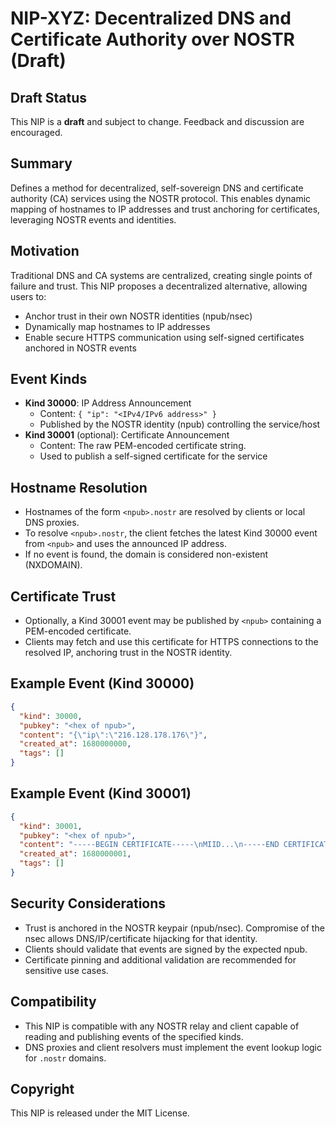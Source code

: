 # NIP-XYZ: Decentralized DNS and Certificate Authority over NOSTR (Draft)

## Draft Status
This NIP is a **draft** and subject to change. Feedback and discussion are encouraged.

## Summary
Defines a method for decentralized, self-sovereign DNS and certificate authority (CA) services using the NOSTR protocol. This enables dynamic mapping of hostnames to IP addresses and trust anchoring for certificates, leveraging NOSTR events and identities.

## Motivation
Traditional DNS and CA systems are centralized, creating single points of failure and trust. This NIP proposes a decentralized alternative, allowing users to:
- Anchor trust in their own NOSTR identities (npub/nsec)
- Dynamically map hostnames to IP addresses
- Enable secure HTTPS communication using self-signed certificates anchored in NOSTR events

## Event Kinds
- **Kind 30000**: IP Address Announcement
  - Content: `{ "ip": "<IPv4/IPv6 address>" }`
  - Published by the NOSTR identity (npub) controlling the service/host
- **Kind 30001** (optional): Certificate Announcement
  - Content: The raw PEM-encoded certificate string.
  - Used to publish a self-signed certificate for the service

## Hostname Resolution
- Hostnames of the form `<npub>.nostr` are resolved by clients or local DNS proxies.
- To resolve `<npub>.nostr`, the client fetches the latest Kind 30000 event from `<npub>` and uses the announced IP address.
- If no event is found, the domain is considered non-existent (NXDOMAIN).

## Certificate Trust
- Optionally, a Kind 30001 event may be published by `<npub>` containing a PEM-encoded certificate.
- Clients may fetch and use this certificate for HTTPS connections to the resolved IP, anchoring trust in the NOSTR identity.

## Example Event (Kind 30000)
```json
{
  "kind": 30000,
  "pubkey": "<hex of npub>",
  "content": "{\"ip\":\"216.128.178.176\"}",
  "created_at": 1680000000,
  "tags": []
}
```

## Example Event (Kind 30001)
```json
{
  "kind": 30001,
  "pubkey": "<hex of npub>",
  "content": "-----BEGIN CERTIFICATE-----\nMIID...\n-----END CERTIFICATE-----",
  "created_at": 1680000001,
  "tags": []
}
```

## Security Considerations
- Trust is anchored in the NOSTR keypair (npub/nsec). Compromise of the nsec allows DNS/IP/certificate hijacking for that identity.
- Clients should validate that events are signed by the expected npub.
- Certificate pinning and additional validation are recommended for sensitive use cases.

## Compatibility
- This NIP is compatible with any NOSTR relay and client capable of reading and publishing events of the specified kinds.
- DNS proxies and client resolvers must implement the event lookup logic for `.nostr` domains.

## Copyright
This NIP is released under the MIT License.

